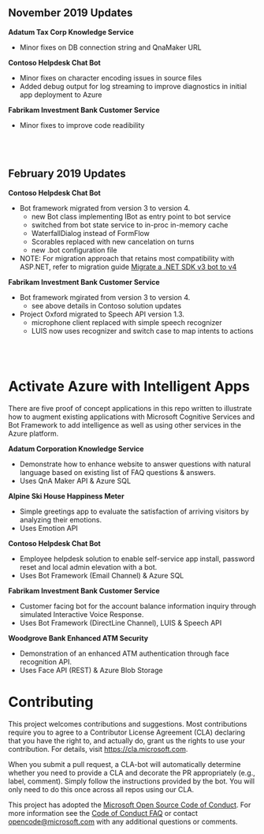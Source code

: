 ## November 2019 Updates
**Adatum Tax Corp Knowledge Service**
* Minor fixes on DB connection string and QnaMaker URL

**Contoso Helpdesk Chat Bot**
* Minor fixes on character encoding issues in source files
* Added debug output for log streaming to improve diagnostics in initial app deployment to Azure 

**Fabrikam Investment Bank Customer Service**
* Minor fixes to improve code readibility 
<br/>  
<br/>  
  
## February 2019 Updates
**Contoso Helpdesk Chat Bot**
* Bot framework migrated from version 3 to version 4.
	- new Bot class implementing IBot as entry point to bot service
	- switched from bot state service to in-proc in-memory cache
	- WaterfallDialog instead of FormFlow
	- Scorables replaced with new cancelation on turns
	- new .bot configuration file 
* NOTE: For migration approach that retains most compatibility with ASP.NET, refer to migration guide [Migrate a .NET SDK v3 bot to v4](https://docs.microsoft.com/en-us/azure/bot-service/migration/conversion-framework?view=azure-bot-service-4.0)

**Fabrikam Investment Bank Customer Service**
* Bot framework mgirated from version 3 to version 4.
	- see above details in Contoso solution updates
* Project Oxford migrated to Speech API version 1.3.
	- microphone client replaced with simple speech recognizer
	- LUIS now uses recognizer and switch case to map intents to actions
<br/>  
<br/>  

# Activate Azure with Intelligent Apps
There are five proof of concept applications in this repo written to illustrate how to augment existing applications with Microsoft Cognitive Services and Bot Framework to add intelligence as well as using other services in the Azure platform.

**Adatum Corporation Knowledge Service**
* Demonstrate how to enhance website to answer questions with natural language based on existing list of FAQ questions & answers. 
* Uses QnA Maker API & Azure SQL

**Alpine Ski House Happiness Meter**
* Simple greetings app to evaluate the satisfaction of arriving visitors by analyzing their emotions.
* Uses Emotion API

**Contoso Helpdesk Chat Bot**
* Employee helpdesk solution to enable self-service app install, password reset and local admin elevation with a bot. 
* Uses Bot Framework (Email Channel) & Azure SQL

**Fabrikam Investment Bank Customer Service**
* Customer facing bot for the account balance information inquiry through simulated Interactive Voice Response.
* Uses Bot Framework (DirectLine Channel), LUIS & Speech API

**Woodgrove Bank Enhanced ATM Security**
* Demonstration of an enhanced ATM authentication through face recognition API.
* Uses Face API (REST) & Azure Blob Storage


# Contributing

This project welcomes contributions and suggestions.  Most contributions require you to agree to a
Contributor License Agreement (CLA) declaring that you have the right to, and actually do, grant us
the rights to use your contribution. For details, visit https://cla.microsoft.com.

When you submit a pull request, a CLA-bot will automatically determine whether you need to provide
a CLA and decorate the PR appropriately (e.g., label, comment). Simply follow the instructions
provided by the bot. You will only need to do this once across all repos using our CLA.

This project has adopted the [Microsoft Open Source Code of Conduct](https://opensource.microsoft.com/codeofconduct/).
For more information see the [Code of Conduct FAQ](https://opensource.microsoft.com/codeofconduct/faq/) or
contact [opencode@microsoft.com](mailto:opencode@microsoft.com) with any additional questions or comments.
